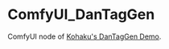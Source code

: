 # ComfyUI_DanTagGen

ComfyUI node of [Kohaku's DanTagGen Demo](https://huggingface.co/KBlueLeaf/DanTagGen?not-for-all-audiences=true).